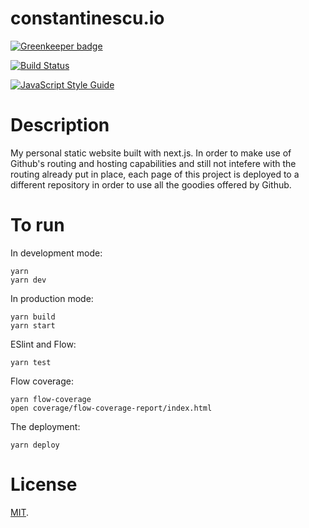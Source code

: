 #  constantinescu.io

[![Greenkeeper badge](https://badges.greenkeeper.io/andreiconstantinescu/constantinescu.io.svg)](https://greenkeeper.io/)

[![Build Status](https://travis-ci.org/andreiconstantinescu/constantinescu.io.svg?branch=master)](https://travis-ci.org/andreiconstantinescu/constantinescu.io)

[![JavaScript Style Guide](https://img.shields.io/badge/code_style-standard-brightgreen.svg)](https://standardjs.com)

# Description
My personal static website built with next.js. In order to make use of Github's routing and hosting capabilities and still not intefere with the routing already put in place, each page of this project is deployed to a different repository in order to use all the goodies offered by Github.

# To run

In development mode:
```
yarn
yarn dev
```

In production mode:
```
yarn build
yarn start
```

ESlint and Flow:
```
yarn test
```

Flow coverage:
```
yarn flow-coverage
open coverage/flow-coverage-report/index.html
```

The deployment:
```
yarn deploy
```

# License
[MIT](LICENSE.txt).
